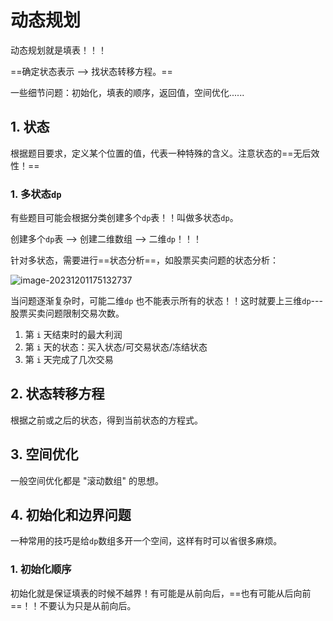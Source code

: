 # 动态规划

动态规划就是填表！！！

==确定状态表示  --> 找状态转移方程。==

一些细节问题：初始化，填表的顺序，返回值，空间优化......

## 1. 状态

根据题目要求，定义某个位置的值，代表一种特殊的含义。注意状态的==无后效性！==

### 1. 多状态`dp`

有些题目可能会根据分类创建多个`dp`表！！叫做多状态`dp`。

创建多个`dp`表  --> 创建二维数组 --> 二维`dp`！！！

针对多状态，需要进行==状态分析==，如股票买卖问题的状态分析：

![image-20231201175132737](E:\Note\算法\动态规划.assets\image-20231201175132737.png)

当问题逐渐复杂时，可能二维`dp` 也不能表示所有的状态！！这时就要上三维`dp`---股票买卖问题限制交易次数。

1. 第 `i` 天结束时的最大利润
2. 第 `i` 天的状态：买入状态/可交易状态/冻结状态
3. 第 `i` 天完成了几次交易

## 2. 状态转移方程

根据之前或之后的状态，得到当前状态的方程式。

## 3. 空间优化

一般空间优化都是 "滚动数组" 的思想。 

## 4. 初始化和边界问题

一种常用的技巧是给`dp`数组多开一个空间，这样有时可以省很多麻烦。

### 1. 初始化顺序

初始化就是保证填表的时候不越界！有可能是从前向后，==也有可能从后向前==！！不要认为只是从前向后。















